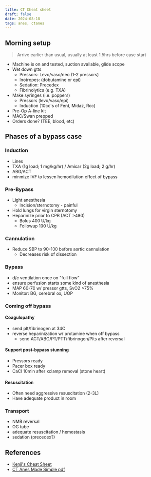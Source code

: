 ```yaml
---
title: CT Cheat sheet
draft: false
date: 2024-08-18
tags: anes, ctanes
---
```


## Morning setup
> Arrive earlier than usual, usually at least 1.5hrs before case start

- Machine is on and tested, suction available, glide scope
- Wet down gtts
  - Pressors: Levo/vaso/neo (1-2 pressors)
  - Inotropes: (dobutamine or epi)
  - Sedation: Precedex
  - Fibrinolytics (e.g. TXA)
- Make syringes (i.e. poppers)
  - Pressors (levo/vaso/epi)
  - Induction (10cc's of Fent, Midaz, Roc)
- Pre-Op A-line kit
- MAC/Swan prepped
- Orders done? (TEE, blood, etc)

## Phases of a bypass case

### Induction
- Lines
- TXA (1g load; 1 mg/kg/hr) / Amicar (2g  load; 2 g/hr)
- ABG/ACT
- minmize IVF to lessen hemodilution effect of bypass

### Pre-Bypass
- Light anesthesia
  - Incision/sternotomy - painful
- Hold lungs for virgin sternotomy
- Heparinize prior to CPB (ACT >480)
  - Bolus 400 U/kg
  - Followup 100 U/kg

### Cannulation
- Reduce SBP to 90-100 before aortic cannulation
   - Decreases risk of dissection

### Bypass
- d/c ventilation once on "full flow"
- ensure perfusion starts some kind of anesthesia
- MAP 60-70 w/ pressor gtts, SvO2 >75%
- Monitor: BG, cerebral ox, UOP

### Coming off bypass

#### Coagulopathy
- send plt/fibrinogen at 34C
- reverse heparinization w/ protamine when off bypass
  - send ACT/ABG/PT/PTT/fibrinogen/Plts after reversal

#### Support post-bypass stunning
- Pressors ready
- Pacer box ready
-  CaCl 10min after xclamp removal (stone heart)

#### Resuscitation
- Often need aggressive resuscitation (2-3L)
- Have adequate product in room


### Transport
- NMB reversal
- OG tube
- adequate resuscitation / hemostasis
- sedation (precedex?)

## References
- [Kenji's Cheat Sheet](https://www.dropbox.com/scl/fi/mwgphuw3fam9406ueron1/Cardiac-Cheat-Sheet.pdf?rlkey=5pc48ive74laxo4l2tcuitp6u&st=j450flm8&dl=0)
- [CT Anes Made Simple pdf](https://www.dropbox.com/scl/fi/1coxo7c2tjenbg0ixs56h/CardiacAnesthesiaMadeRidiculouslySimple.pdf?rlkey=601g563t5xxzznrcce6fuob7e&st=vpfzxu98&dl=0)
